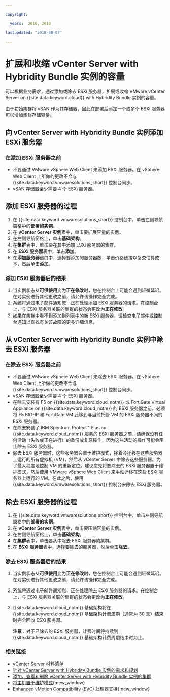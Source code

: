 ```yaml
---

copyright:

  years:  2016, 2018

lastupdated: "2018-08-07"

---
```


# 扩展和收缩 vCenter Server with Hybridity Bundle 实例的容量

可以根据业务需求，通过添加或除去 ESXi 服务器，扩展或收缩 VMware vCenter Server on {{site.data.keyword.cloud}} with Hybridity Bundle 实例的容量。

由于初始集群将 vSAN 作为其存储器，因此在部署后添加一个或多个 ESXi 服务器可以增加集群存储容量。

## 向 vCenter Server with Hybridity Bundle 实例添加 ESXi 服务器

### 在添加 ESXi 服务器之前

* 不要通过 VMware vSphere Web Client 来添加 ESXi 服务器。在 vSphere Web Client 上所做的更改不会与 {{site.data.keyword.vmwaresolutions_short}} 控制台同步。
* vSAN 存储器至少需要 4 个 ESXi 服务器。

## 添加 ESXi 服务器的过程

1. 在 {{site.data.keyword.vmwaresolutions_short}} 控制台中，单击左侧导航窗格中的**部署的实例**。
2. 在 **vCenter Server 实例**表中，单击要扩展容量的实例。
3. 在左侧导航窗格上，单击**基础架构**。
4. 在**集群**表中，单击要在其中添加 ESXi 服务器的集群。
5. 在 **ESXi 服务器**表中，单击**添加**。
6. 在**添加服务器**窗口中，选择要添加的服务器数，单击价格链接以复查估算成本，然后单击**添加**。

### 添加 ESXi 服务器后的结果

1. 当实例状态从**可供使用**变为**正在修改**时，您在控制台上可能会遇到轻微延迟。在对实例进行其他更改之前，请允许该操作完全完成。
2. 系统将通过电子邮件通知您，正在处理添加 ESXi 服务器的请求。在控制台上，与 ESXi 服务器关联的集群的状态会更改为**正在修改**。
3. 如果在集群中看不到添加到列表中的新 ESXi 服务器，请检查电子邮件或控制台通知以查找有关该故障的更多详细信息。

## 从 vCenter Server with Hybridity Bundle 实例中除去 ESXi 服务器

### 在除去 ESXi 服务器之前

* 不要通过 VMware vSphere Web Client 来除去 ESXi 服务器。在 vSphere Web Client 上所做的更改不会与 {{site.data.keyword.vmwaresolutions_short}} 控制台同步。
* vSAN 存储器至少需要 4 个 ESXi 服务器。
* 在除去安装有 F5 on {{site.data.keyword.cloud_notm}} 或 FortiGate Virtual Appliance on {{site.data.keyword.cloud_notm}} 的 ESXi 服务器之前，必须将 F5 BIG-IP 和 FortiGate VM 迁移到与当前托管 VM 的 ESXi 服务器不同的 ESXi 服务器。
* 在除去安装了 IBM Spectrum Protect&trade; Plus on {{site.data.keyword.cloud_notm}} 服务的 ESXi 服务器之前，请确保没有任何活动（失败或正在进行）的备份或复原操作，因为这些活动的操作可能会阻止除去 ESXi 服务器。
* 除去 ESXi 服务器时，这些服务器会置于维护模式，接着会迁移在这些服务器上运行的所有虚拟机 (VM)，然后从 vCenter Server 中除去这些服务器。为了最大程度地控制 VM 的重新定位，建议您先将要除去的 ESXi 服务器置于维护模式，然后使用 VMware vSphere Web Client 来手动迁移在这些 ESXi 服务器上运行的 VM。在此之后，使用 {{site.data.keyword.vmwaresolutions_short}} 控制台来除去 ESXi 服务器。

## 除去 ESXi 服务器的过程

1. 在 {{site.data.keyword.vmwaresolutions_short}} 控制台中，单击左侧导航窗格中的**部署的实例**。
2. 在 **vCenter Server 实例**表中，单击要压缩容量的实例。
3. 在左侧导航窗格上，单击**基础架构**。
4. 在**集群**表中，单击要从中除去 ESXi 服务器的集群。
5. 在 **ESXi 服务器**表中，选择要除去的服务器，然后单击**除去**。

### 除去 ESXi 服务器后的结果

1. 当实例状态从**可供使用**变为**正在修改**时，您在控制台上可能会遇到轻微延迟。在对实例进行其他更改之前，请允许该操作完全完成。
2. 系统将通过电子邮件通知您，正在处理除去 ESXi 服务器的请求。在控制台上，与 ESXi 服务器关联的集群的状态会更改为**正在修改**。
3. {{site.data.keyword.cloud_notm}} 基础架构将在 {{site.data.keyword.cloud_notm}} 基础架构计费周期（通常为 30 天）结束时完全回收 ESXi 服务器。

   **注意**：对于已除去的 ESXi 服务器，计费时间将持续到 {{site.data.keyword.cloud_notm}} 基础架构计费周期结束时为止。

### 相关链接

* [vCenter Server 材料清单](vc_bom.html)
* [针对 vCenter Server with Hybridity Bundle 实例的需求和规划](vc_hybrid_planning.html)
* [添加、查看和删除 vCenter Server with Hybridity Bundle 实例的集群](vc_hybrid_addingviewingclusters.html)
* [将主机置于维护模式](http://pubs.vmware.com/vsphere-60/index.jsp?topic=%2Fcom.vmware.vsphere.resmgmt.doc%2FGUID-8F705E83-6788-42D4-93DF-63A2B892367F.html){:new_window}
* [Enhanced vMotion Compatibility (EVC) 处理器支持](https://kb.vmware.com/selfservice/microsites/search.do?language=en_US&cmd=displayKC&externalId=1003212){:new_window}
